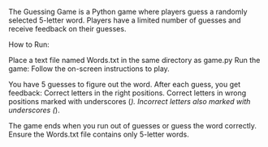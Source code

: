 The Guessing Game is a Python game where players guess a randomly selected 5-letter word. Players have a limited number of guesses and receive feedback on their guesses.

How to Run:

Place a text file named Words.txt in the same directory as game.py
Run the game:
Follow the on-screen instructions to play.

You have 5 guesses to figure out the word.
After each guess, you get feedback:
Correct letters in the right positions.
Correct letters in wrong positions marked with underscores (_).
Incorrect letters also marked with underscores (_).

The game ends when you run out of guesses or guess the word correctly.
Ensure the Words.txt file contains only 5-letter words.
